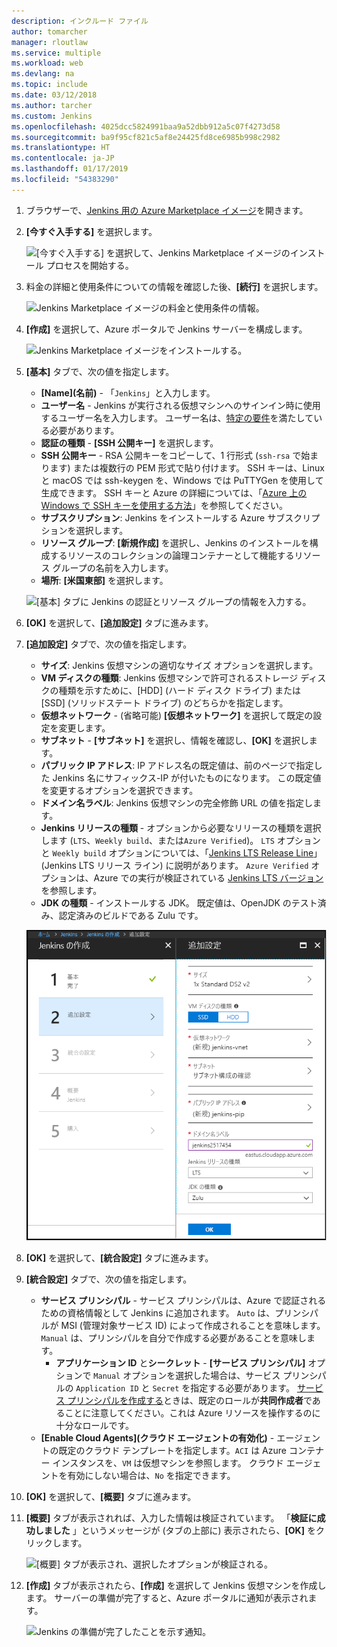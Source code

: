 ```yaml
---
description: インクルード ファイル
author: tomarcher
manager: rloutlaw
ms.service: multiple
ms.workload: web
ms.devlang: na
ms.topic: include
ms.date: 03/12/2018
ms.author: tarcher
ms.custom: Jenkins
ms.openlocfilehash: 4025dcc5824991baa9a52dbb912a5c07f4273d58
ms.sourcegitcommit: ba9f95cf821c5af8e24425fd8ce6985b998c2982
ms.translationtype: HT
ms.contentlocale: ja-JP
ms.lasthandoff: 01/17/2019
ms.locfileid: "54383290"
---
```

1. ブラウザーで、[Jenkins 用の Azure Marketplace イメージ](https://azuremarketplace.microsoft.com/marketplace/apps/azure-oss.jenkins?tab=Overview)を開きます。

1. **[今すぐ入手する]** を選択します。

    ![[今すぐ入手する] を選択して、Jenkins Marketplace イメージのインストール プロセスを開始する。](./media/jenkins-install-from-azure-marketplace-image/jenkins-install-get-it-now.png)

1. 料金の詳細と使用条件についての情報を確認した後、**[続行]** を選択します。

    ![Jenkins Marketplace イメージの料金と使用条件の情報。](./media/jenkins-install-from-azure-marketplace-image/jenkins-install-pricing-and-terms.png)

1. **[作成]** を選択して、Azure ポータルで Jenkins サーバーを構成します。 

    ![Jenkins Marketplace イメージをインストールする。](./media/jenkins-install-from-azure-marketplace-image/jenkins-install-create.png)

1. **[基本]** タブで、次の値を指定します。

    - **[Name]\(名前\)** - 「`Jenkins`」と入力します。
    - **ユーザー名** - Jenkins が実行される仮想マシンへのサインイン時に使用するユーザー名を入力します。 ユーザー名は、[特定の要件](/azure/virtual-machines/linux/faq#what-are-the-username-requirements-when-creating-a-vm)を満たしている必要があります。
    - **認証の種類** - **[SSH 公開キー]** を選択します。
    - **SSH 公開キー** - RSA 公開キーをコピーして、1 行形式 (`ssh-rsa` で始まります) または複数行の PEM 形式で貼り付けます。 SSH キーは、Linux と macOS では ssh-keygen を、Windows では PuTTYGen を使用して生成できます。 SSH キーと Azure の詳細については、「[Azure 上の Windows で SSH キーを使用する方法](/azure/virtual-machines/linux/ssh-from-windows)」を参照してください。
    - **サブスクリプション**: Jenkins をインストールする Azure サブスクリプションを選択します。
    - **リソース グループ**: **[新規作成]** を選択し、Jenkins のインストールを構成するリソースのコレクションの論理コンテナーとして機能するリソース グループの名前を入力します。
    - **場所**: **[米国東部]** を選択します。

    ![[基本] タブに Jenkins の認証とリソース グループの情報を入力する。](./media/jenkins-install-from-azure-marketplace-image/jenkins-configure-basic.png)

1. **[OK]** を選択して、**[追加設定]** タブに進みます。 

1. **[追加設定]** タブで、次の値を指定します。

    - **サイズ**: Jenkins 仮想マシンの適切なサイズ オプションを選択します。
    - **VM ディスクの種類**: Jenkins 仮想マシンで許可されるストレージ ディスクの種類を示すために、[HDD] \(ハード ディスク ドライブ) または [SSD] \(ソリッドステート ドライブ) のどちらかを指定します。
    - **仮想ネットワーク** - (省略可能) **[仮想ネットワーク]** を選択して既定の設定を変更します。
    - **サブネット** - **[サブネット]** を選択し、情報を確認し、**[OK]** を選択します。
    - **パブリック IP アドレス**: IP アドレス名の既定値は、前のページで指定した Jenkins 名にサフィックス-IP が付いたものになります。 この既定値を変更するオプションを選択できます。
    - **ドメイン名ラベル**: Jenkins 仮想マシンの完全修飾 URL の値を指定します。
    - **Jenkins リリースの種類** - オプションから必要なリリースの種類を選択します (`LTS`、`Weekly build`、または`Azure Verified`)。 `LTS` オプションと `Weekly build` オプションについては、「[Jenkins LTS Release Line](https://jenkins.io/download/lts/)」(Jenkins LTS リリース ライン) に説明があります。 `Azure Verified` オプションは、Azure での実行が検証されている [Jenkins LTS バージョン](https://jenkins.io/download/lts/) を参照します。 
    - **JDK の種類** - インストールする JDK。 既定値は、OpenJDK のテスト済み、認定済みのビルドである Zulu です。

    ![[設定] タブで、Jenkins の仮想マシン設定を入力する。](./media/jenkins-install-from-azure-marketplace-image/jenkins-configure-settings.png)

1. **[OK]** を選択して、**[統合設定]** タブに進みます。

1. **[統合設定]** タブで、次の値を指定します。

    - **サービス プリンシパル** - サービス プリンシパルは、Azure で認証されるための資格情報として Jenkins に追加されます。 `Auto` は、プリンシパルが MSI (管理対象サービス ID) によって作成されることを意味します。 `Manual` は、プリンシパルを自分で作成する必要があることを意味します。 
        - **アプリケーション ID** と**シークレット** - **[サービス プリンシパル]** オプションで `Manual` オプションを選択した場合は、サービス プリンシパルの `Application ID` と `Secret` を指定する必要があります。 [サービス プリンシパルを作成する](/cli/azure/create-an-azure-service-principal-azure-cli)ときは、既定のロールが**共同作成者**であることに注意してください。これは Azure リソースを操作するのに十分なロールです。
    - **[Enable Cloud Agents]\(クラウド エージェントの有効化\)** - エージェントの既定のクラウド テンプレートを指定します。`ACI` は Azure コンテナー インスタンスを、`VM` は仮想マシンを参照します。 クラウド エージェントを有効にしない場合は、`No` を指定できます。

1. **[OK]** を選択して、**[概要]** タブに進みます。

1. **[概要]** タブが表示されれば、入力した情報は検証されています。 「**検証に成功しました** 」というメッセージが (タブの上部に) 表示されたら、**[OK]** をクリックします。 

    ![[概要] タブが表示され、選択したオプションが検証される。](./media/jenkins-install-from-azure-marketplace-image/jenkins-configure-summary.png)

1. **[作成]** タブが表示されたら、**[作成]** を選択して Jenkins 仮想マシンを作成します。 サーバーの準備が完了すると、Azure ポータルに通知が表示されます。

    ![Jenkins の準備が完了したことを示す通知。](./media/jenkins-install-from-azure-marketplace-image/jenkins-install-notification.png)
